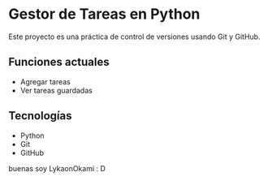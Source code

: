 # Gestor de Tareas en Python

Este proyecto es una práctica de control de versiones usando Git y GitHub.

## Funciones actuales
- Agregar tareas
- Ver tareas guardadas

## Tecnologías
- Python
- Git
- GitHub

buenas soy 
LykaonOkami : D